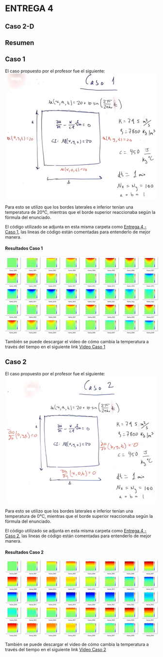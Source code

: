 # ENTREGA 4
## Caso 2-D

## Resumen

## Caso 1

El caso propuesto por el profesor fue el siguiente:
![al text](https://github.com/nicolasilvac/MCOC-Proyecto-1/blob/master/%5BEntrega%204%5D/Enunciado%20Caso%201.png) 

Para esto se utilizo que los bordes laterales e inferior tenían una temperatura de 20°C, mientras que el borde superior reaccionaba según la fórmula del enunciado.

El código utilizado se adjunta en esta misma carpeta como [Entrega 4 - Caso 1](https://github.com/nicolasilvac/MCOC-Proyecto-1/blob/master/%5BEntrega%204%5D/Entrega%204%20-%20Caso%201.py), las lineas de código están comentadas para entenderlo de mejor manera.
#### Resultados Caso 1
![al text](https://github.com/nicolasilvac/MCOC-Proyecto-1/blob/master/%5BEntrega%204%5D/Casos%201.png) 

También se puede descargar el video de cómo cambia la temperatura a través del tiempo en el siguiente link [Video Caso 1](https://github.com/nicolasilvac/MCOC-Proyecto-1/blob/master/%5BEntrega%204%5D/movie_Caso1.mp4)

## Caso 2

El caso propuesto por el profesor fue el siguiente:
![al text](https://github.com/nicolasilvac/MCOC-Proyecto-1/blob/master/%5BEntrega%204%5D/Enunciado%20Caso%202.png) 

Para esto se utilizo que los bordes laterales e inferior tenían una temperatura de 0°C, mientras que el borde superior reaccionaba según la fórmula del enunciado.

El código utilizado se adjunta en esta misma carpeta como [Entrega 4 - Caso 2](https://github.com/nicolasilvac/MCOC-Proyecto-1/blob/master/%5BEntrega%204%5D/Entrega%204%20-%20Caso%202.py), las lineas de código están comentadas para entenderlo de mejor manera.

#### Resultados Caso 2
![al text](https://github.com/nicolasilvac/MCOC-Proyecto-1/blob/master/%5BEntrega%204%5D/Casos%202.png) 

También se puede descargar el video de cómo cambia la temperatura a través del tiempo en el siguiente link [Video Caso 2](https://github.com/nicolasilvac/MCOC-Proyecto-1/blob/master/%5BEntrega%204%5D/movie_Caso2.mp4)
